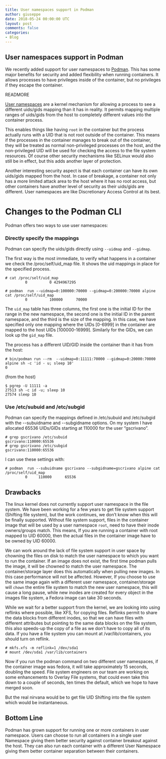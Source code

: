 ```yaml
---
title: User namespaces support in Podman
author: giuseppe
date: 2018-05-24 00:00:00 UTC
layout: post
comments: false
categories:
- Blog
---
```


## User namespaces support in Podman

We recently added support for user namespaces to
[Podman](https://github.com/projectatomic/libpod).  This has some major
benefits for security and added flexibility when running
containers.  It allows processes to have privileges inside of the
container, but no privileges if they escape the container.

READMORE

[User namespaces](https://lwn.net/Articles/532593/) are a kernel
mechanism for allowing a process to see a different uids/gids mapping
than it has in reality.  It permits mapping multiple ranges of
uids/gids from the host to completely different values into the
container process.

This enables things like having `root` in the container but the
process actually runs with a UID that is not root outside of the
container.  This means if the processes in the container manages to
break out of the container, they will be treated as normal
non-privileged processes on the host, and the non-privileged UID will
be used for checking the access to the file system resources.  Of
course other security mechanisms like SELinux would also still be in
effect, but this adds another layer of protection.

Another interesting security aspect is that each container can have
its own uids/gids mapped from the host.  In case of breakage, a
container not only has a more limited attack area to the host where it
has no root access, but other containers have another level of
security as their uids/gids are different.  User namespaces are like
Discretionary Access Control at its best.

# Changes to the Podman CLI

Podman offers two ways to use user namespaces:
### Directly specify the mappings

Podman can specify the uids/gids directly using `--uidmap` and `--gidmap`.

The first way is the most immediate, to verify what happens in a
container we check the /proc/self/uid_map file.  It shows the uid
mappings in place for the specified process.

```console
# cat /proc/self/uid_map
         0          0 4294967295

# podman  run --uidmap=0:100000:70000 --gidmap=0:200000:70000 alpine cat /proc/self/uid_map
         0          100000      70000
```

The `uid_map` table has three columns, the first one is the initial ID
for the range in the new namespace, the second one is the initial ID
in the parent namespace, and the third is the size of the mapping.  In
this case, we have specified only one mapping where the UIDs [0-6999]
in the container are mapped to the host UIDs [100000-16999].
Similarly for the GIDs, we can look up the `gid_map` file.


The process has a different UID/GID inside the container than it has
from the host:

```console
# bin/podman run --rm  --uidmap=0:11111:70000 --gidmap=0:20000:70000 alpine sh -c 'id - u; sleep 10'
0
```

(from the host)

```console
$ pgrep -U 11111 -a
27513 sh -c id -u; sleep 10
27574 sleep 10
```

### Use /etc/subuid and /etc/subgid
Podman can specify the mappings defined in /etc/subuid and /etc/subgid
with the --subuidname and --subgidname options.
On my system I have allocated 65536 UIDs/GIDs starting at 110000 for
the user “gscrivano”.

```console
# grep gscrivano /etc/subuid
gscrivano:110000:65536
# grep gscrivano /etc/subgid
gscrivano:110000:65536
```

I can use these settings with:
```console
# podman  run --subuidname gscrivano --subgidname=gscrivano alpine cat /proc/self/uid_map
         0     110000      65536
```

## Drawbacks
The linux kernel does not currently support user namespace in the file
system.  We have been working for a few years to get file system
support (Shifting file system), but the work continues, we don’t know
when this will be finally supported.  Without file system support,
files in the container image that will be used by a user namespace
`root`, need to have their inode owners/groups match.  This means, If
you are running a container with root mapped to UID 60000, then the
actual files in the container image have to be owned by UID 60000.

We can work around the lack of file system support in user space by
chowning the files on disk to match the user namespace to which you
want to run the container.   If an image does not exist, the first
time podman pulls the image, it will be chowned to match the user
namespace.  The container/storage layer does this automatically when
pulling new images.  In this case performance will not be affected.
However, If you choose to use the same image again with a different
user namespace, container/storage will `chown` the entire file system
to match the new user namespace, this will cause a long pause, while
new inodes are created for every object in the images file system, a
Fedora image can take 30 seconds.

While we wait for a better support from the kernel, we are looking
into using reflinks where possible, like XFS, for copying files.
Reflinks permit to share the data blocks from different inodes, so
that we can have files with different attributes but pointing to the
same data blocks on the file system, this also speeds-up the copy of a
file as we don’t have to copy all of its data.  If you have a file
system you can mount at /var/lib/containers, you should turn on
reflink.

```console
# mkfs.xfs -m reflink=1 /dev/sda1
# mount /dev/sda1 /var/lib/containers
```

Now if you run the podman command on two different user namespaces, if
the container image was fedora, it will take approximately 15 seconds,
doubling the speed.  File system engineers on our team are working on
some enhancements to Overlay File systems, that could even take this
down to a couple of seconds, ten times the default, which we hope to
have merged soon.

But the real nirvana would be to get file UID Shifting into the file
system which would be instantaneous.

## Bottom Line
Podman has grown support for running one or more containers in user
namespace.  Users can choose to run all containers in a single user
Namespace giving them better security against container breakout
against the host.  They can also run each container with a different
User Namespace giving them better container separation between their
containers.
